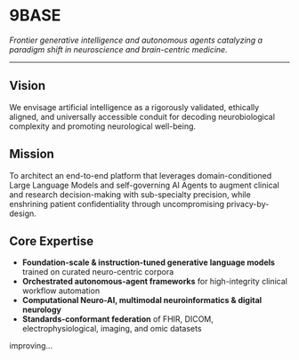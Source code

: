 # 9BASE

*Frontier generative intelligence and autonomous agents catalyzing a paradigm shift in neuroscience and brain-centric medicine.*

---

## Vision
We envisage artificial intelligence as a rigorously validated, ethically aligned, and universally accessible conduit for decoding neurobiological complexity and promoting neurological well-being.

## Mission
To architect an end-to-end platform that leverages domain-conditioned Large Language Models and self-governing AI Agents to augment clinical and research decision-making with sub-specialty precision, while enshrining patient confidentiality through uncompromising privacy-by-design.

## Core Expertise
- **Foundation-scale & instruction-tuned generative language models** trained on curated neuro-centric corpora  
- **Orchestrated autonomous-agent frameworks** for high-integrity clinical workflow automation  
- **Computational Neuro-AI, multimodal neuroinformatics & digital neurology**  
- **Standards-conformant federation** of FHIR, DICOM, electrophysiological, imaging, and omic datasets

improving...
